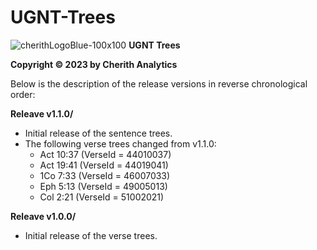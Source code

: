 # UGNT-Trees

![cherithLogoBlue-100x100](https://user-images.githubusercontent.com/105679741/190519269-28c4bc1c-fb8f-4c8f-b119-8aa8188c98d6.png)
**UGNT Trees**

**Copyright © 2023 by Cherith Analytics**

Below is the description of the release versions in reverse chronological order:

**Releave v1.1.0/**
  * Initial release of the sentence trees.
  * The following verse trees changed from v1.1.0:
    * Act 10:37 (VerseId = 44010037)
    * Act 19:41 (VerseId = 44019041)
    * 1Co 7:33 (VerseId = 46007033)
    * Eph 5:13 (VerseId = 49005013)
    * Col 2:21 (VerseId = 51002021)

**Releave v1.0.0/**
  * Initial release of the verse trees.

